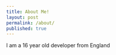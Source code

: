 ```yaml
---
title: About Me!
layout: post
permalink: /about/
published: true
---
```


I am a 16 year old developer from England
